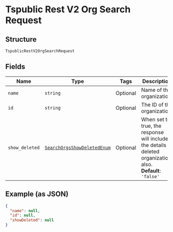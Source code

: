 
# Tspublic Rest V2 Org Search Request

## Structure

`TspublicRestV2OrgSearchRequest`

## Fields

| Name | Type | Tags | Description |
|  --- | --- | --- | --- |
| `name` | `string` | Optional | Name of the organization. |
| `id` | `string` | Optional | The ID of the organization. |
| `show_deleted` | [`SearchOrgsShowDeletedEnum`](../../doc/models/search-orgs-show-deleted-enum.md) | Optional | When set to true, the response will include the details of deleted organization also.<br>**Default**: `'false'` |

## Example (as JSON)

```json
{
  "name": null,
  "id": null,
  "showDeleted": null
}
```

